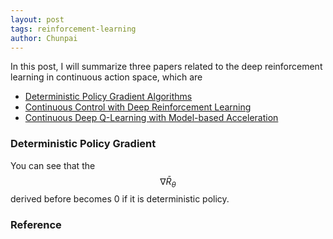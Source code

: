 ```yaml
---
layout: post
tags: reinforcement-learning
author: Chunpai
---
```


In this post, I will summarize three papers related to the deep reinforcement learning in continuous action space, which are 

- [Deterministic Policy Gradient Algorithms](http://proceedings.mlr.press/v32/silver14.pdf )
- [Continuous Control with Deep Reinforcement Learning](https://arxiv.org/pdf/1509.02971.pdf )
- [Continuous Deep Q-Learning with Model-based Acceleration](https://arxiv.org/pdf/1603.00748v1.pdf )



### Deterministic Policy Gradient 

You can see that the $$\nabla \bar{R}_{\theta}​$$ derived before becomes 0 if it is deterministic policy. 







### Reference





